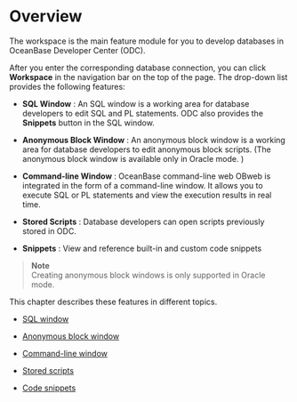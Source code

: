 Overview 
=============================

The workspace is the main feature module for you to develop databases in OceanBase Developer Center (ODC). 

After you enter the corresponding database connection, you can click **Workspace** in the navigation bar on the top of the page. The drop-down list provides the following features:

* **SQL Window** : An SQL window is a working area for database developers to edit SQL and PL statements. ODC also provides the **Snippets** button in the SQL window.

  

* **Anonymous Block Window** : An anonymous block window is a working area for database developers to edit anonymous block scripts. (The anonymous block window is available only in Oracle mode. )

  

* **Command-line Window** : OceanBase command-line web OBweb is integrated in the form of a command-line window. It allows you to execute SQL or PL statements and view the execution results in real time.

  

* **Stored Scripts** : Database developers can open scripts previously stored in ODC.

  

* **Snippets** : View and reference built-in and custom code snippets

  

> **Note**  
> Creating anonymous block windows is only supported in Oracle mode.


This chapter describes these features in different topics.

* [SQL window](../500.web-odc-use-workspace/200.web-odc-sql-window.md)

  

* [Anonymous block window](../500.web-odc-use-workspace/300.web-odc-anonymous-block-window.md)

  

* [Command-line window](../500.web-odc-use-workspace/400.web-odc-command-line-window.md)

  

* [Stored scripts](../500.web-odc-use-workspace/500.web-odc-stored-scripts.md)

  

* [Code snippets](../500.web-odc-use-workspace/600.web-odc-snippet.md)

  



